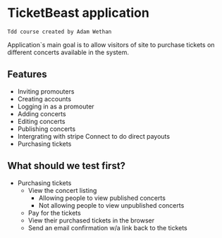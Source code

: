 # TicketBeast application
`Tdd course created by Adam Wethan`

Application`s main goal is to allow visitors of site to purchase tickets
on different concerts available in the system.

## Features

- Inviting promouters
- Creating accounts
- Logging in as a promouter
- Adding concerts
- Editing concerts
- Publishing concerts
- Intergrating with stripe Connect to do direct payouts
- Purchasing tickets

## What should we test first?

- Purchasing tickets
    - View the concert listing
        + Allowing people to view published concerts
        + Not allowing people to view unpublished concerts
    - Pay for the tickets
    - View their purchased tickets in the browser
    - Send an email confirmation w/a link back to the tickets